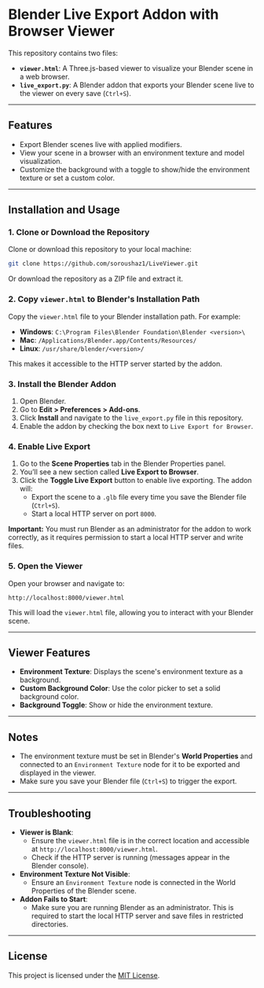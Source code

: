 
# Blender Live Export Addon with Browser Viewer

This repository contains two files:
- **`viewer.html`**: A Three.js-based viewer to visualize your Blender scene in a web browser.
- **`live_export.py`**: A Blender addon that exports your Blender scene live to the viewer on every save (`Ctrl+S`).

---

## Features
- Export Blender scenes live with applied modifiers.
- View your scene in a browser with an environment texture and model visualization.
- Customize the background with a toggle to show/hide the environment texture or set a custom color.

---

## Installation and Usage

### 1. Clone or Download the Repository
Clone or download this repository to your local machine:
```bash
git clone https://github.com/soroushaz1/LiveViewer.git
```

Or download the repository as a ZIP file and extract it.

### 2. Copy `viewer.html` to Blender's Installation Path
Copy the `viewer.html` file to your Blender installation path. For example:

- **Windows**: `C:\Program Files\Blender Foundation\Blender <version>\`
- **Mac**: `/Applications/Blender.app/Contents/Resources/`
- **Linux**: `/usr/share/blender/<version>/`

This makes it accessible to the HTTP server started by the addon.

### 3. Install the Blender Addon
1. Open Blender.
2. Go to **Edit > Preferences > Add-ons**.
3. Click **Install** and navigate to the `live_export.py` file in this repository.
4. Enable the addon by checking the box next to `Live Export for Browser`.

### 4. Enable Live Export
1. Go to the **Scene Properties** tab in the Blender Properties panel.
2. You’ll see a new section called **Live Export to Browser**.
3. Click the **Toggle Live Export** button to enable live exporting. The addon will:
   - Export the scene to a `.glb` file every time you save the Blender file (`Ctrl+S`).
   - Start a local HTTP server on port `8000`.

**Important:** You must run Blender as an administrator for the addon to work correctly, as it requires permission to start a local HTTP server and write files.

### 5. Open the Viewer
Open your browser and navigate to:
```
http://localhost:8000/viewer.html
```

This will load the `viewer.html` file, allowing you to interact with your Blender scene.

---

## Viewer Features
- **Environment Texture**: Displays the scene's environment texture as a background.
- **Custom Background Color**: Use the color picker to set a solid background color.
- **Background Toggle**: Show or hide the environment texture.

---

## Notes
- The environment texture must be set in Blender's **World Properties** and connected to an `Environment Texture` node for it to be exported and displayed in the viewer.
- Make sure you save your Blender file (`Ctrl+S`) to trigger the export.

---

## Troubleshooting
- **Viewer is Blank**:
  - Ensure the `viewer.html` file is in the correct location and accessible at `http://localhost:8000/viewer.html`.
  - Check if the HTTP server is running (messages appear in the Blender console).
- **Environment Texture Not Visible**:
  - Ensure an `Environment Texture` node is connected in the World Properties of the Blender scene.
- **Addon Fails to Start**:
  - Make sure you are running Blender as an administrator. This is required to start the local HTTP server and save files in restricted directories.

---

## License
This project is licensed under the [MIT License](LICENSE).
